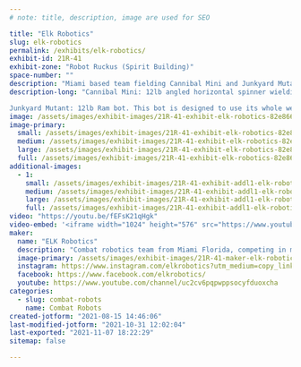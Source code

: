 ```yaml
---
# note: title, description, image are used for SEO

title: "Elk Robotics"
slug: elk-robotics
permalink: /exhibits/elk-robotics/
exhibit-id: 21R-41
exhibit-zone: "Robot Ruckus (Spirit Building)"
space-number: ""
description: "Miami based team fielding Cannibal Mini and Junkyard Mutant in the 12lb weight class."
description-long: "Cannibal Mini: 12lb angled horizontal spinner wielding a 2.5lb asymmetrical AR500 bar. Due to the angle of the spinning bar the bot experiences unique gyroscopic effects that cause the front of he robot to lift up or be forced down in turns, depending of the turning direction. 

Junkyard Mutant: 12lb Ram bot. This bot is designed to use its whole weight and drive power to slam into its opponent, doing damage and controlling the fight. The mutant has 4 wheel drive with an independent motor on every wheel, a sturdy UHMW frame to tank hits, and a strong AR500 front plate to absorb damage and deliver impacts "
image: /assets/images/exhibit-images/21R-41-exhibit-elk-robotics-82e86661-acf0-4aff-ac2a-f026b903b3a0-large.jpeg
image-primary: 
  small: /assets/images/exhibit-images/21R-41-exhibit-elk-robotics-82e86661-acf0-4aff-ac2a-f026b903b3a0-small.jpeg
  medium: /assets/images/exhibit-images/21R-41-exhibit-elk-robotics-82e86661-acf0-4aff-ac2a-f026b903b3a0-medium.jpeg
  large: /assets/images/exhibit-images/21R-41-exhibit-elk-robotics-82e86661-acf0-4aff-ac2a-f026b903b3a0-large.jpeg
  full: /assets/images/exhibit-images/21R-41-exhibit-elk-robotics-82e86661-acf0-4aff-ac2a-f026b903b3a0-full.jpeg
additional-images: 
  - 1:
    small: /assets/images/exhibit-images/21R-41-exhibit-addl1-elk-robotics-c102ac4d-f0ad-48b9-89f1-594d5526a053-small.jpeg
    medium: /assets/images/exhibit-images/21R-41-exhibit-addl1-elk-robotics-c102ac4d-f0ad-48b9-89f1-594d5526a053-medium.jpeg
    large: /assets/images/exhibit-images/21R-41-exhibit-addl1-elk-robotics-c102ac4d-f0ad-48b9-89f1-594d5526a053-large.jpeg
    full: /assets/images/exhibit-images/21R-41-exhibit-addl1-elk-robotics-c102ac4d-f0ad-48b9-89f1-594d5526a053-full.jpeg
video: "https://youtu.be/fEFsK21qHgk"
video-embed: '<iframe width="1024" height="576" src="https://www.youtube.com/embed/fEFsK21qHgk?feature=oembed" frameborder="0" allow="accelerometer; autoplay; clipboard-write; encrypted-media; gyroscope; picture-in-picture" allowfullscreen></iframe>'
maker: 
  name: "ELK Robotics"
  description: "Combat robotics team from Miami Florida, competing in many weight classes at events across America and internationally."
  image-primary: /assets/images/exhibit-images/21R-41-maker-elk-robotics-85fe0c06-6746-4069-8969-2f045d141357-medium.jpeg
  instagram: https://www.instagram.com/elkrobotics?utm_medium=copy_link
  facebook: https://www.facebook.com/elkrobotics/
  youtube: https://www.youtube.com/channel/uc2cv6pqpwppsocyfduoxcha
categories: 
  - slug: combat-robots
    name: Combat Robots
created-jotform: "2021-08-15 14:46:06"
last-modified-jotform: "2021-10-31 12:02:04"
last-exported: "2021-11-07 18:22:29"
sitemap: false

---
```

